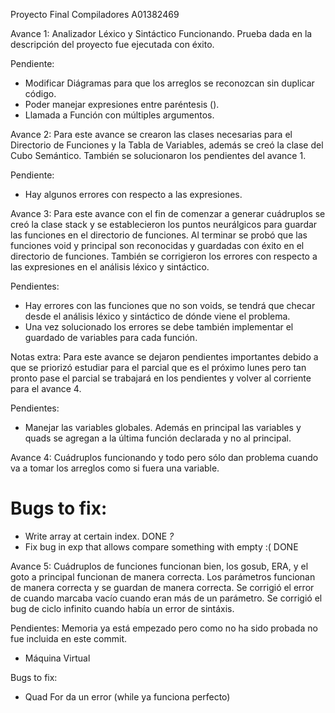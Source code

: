 Proyecto Final Compiladores 
A01382469

Avance 1: 
Analizador Léxico y Sintáctico Funcionando. 
Prueba dada en la descripción del proyecto fue ejecutada con éxito. 

Pendiente: 
- Modificar Diágramas para que los arreglos se reconozcan sin duplicar código. 
- Poder manejar expresiones entre paréntesis (). 
- Llamada a Función con múltiples argumentos. 


Avance 2: 
Para este avance se crearon las clases necesarias para el Directorio de Funciones y la Tabla de Variables, además se creó la clase del Cubo Semántico. 
También se solucionaron los pendientes del avance 1. 

Pendiente: 
- Hay algunos errores con respecto a las expresiones. 

Avance 3: 
Para este avance con el fin de comenzar a generar cuádruplos se creó la clase stack y se establecieron los puntos neurálgicos para guardar las funciones en el directorio de funciones. 
Al terminar se probó que las funciones void y principal son reconocidas y guardadas con éxito en el directorio de funciones. También se corrigieron los errores con respecto a las expresiones en el análisis léxico y sintáctico. 

Pendientes: 
- Hay errores con las funciones que no son voids, se tendrá que checar desde el análisis léxico y sintáctico de dónde viene el problema. 
- Una vez solucionado los errores se debe también implementar el guardado de variables para cada función. 

Notas extra: Para este avance se dejaron pendientes importantes debido a que se priorizó estudiar para el parcial que es el próximo lunes pero tan pronto pase el parcial se trabajará en los pendientes y volver al corriente para el avance 4. 

Pendientes: 
- Manejar las variables globales. Además en principal las variables y quads se agregan a la última función declarada y no al principal. 

Avance 4: 
Cuádruplos funcionando y todo pero sólo dan problema cuando va a tomar los arreglos como si fuera una variable. 

# Bugs to fix: 
- Write array at certain index. DONE *?*
- Fix bug in exp that allows compare something with empty :( DONE

Avance 5: 
Cuádruplos de funciones funcionan bien, los gosub, ERA, y el goto a principal funcionan de manera correcta. Los parámetros funcionan de manera correcta y se guardan de manera correcta. Se corrigió el error de cuando marcaba vacío cuando eran más de un parámetro. Se corrigió el bug de ciclo infinito cuando había un error de sintáxis. 

Pendientes: 
Memoria ya está empezado pero como no ha sido probada no fue incluida en este commit. 
- Máquina Virtual 

Bugs to fix: 
- Quad For da un error (while ya funciona perfecto)
